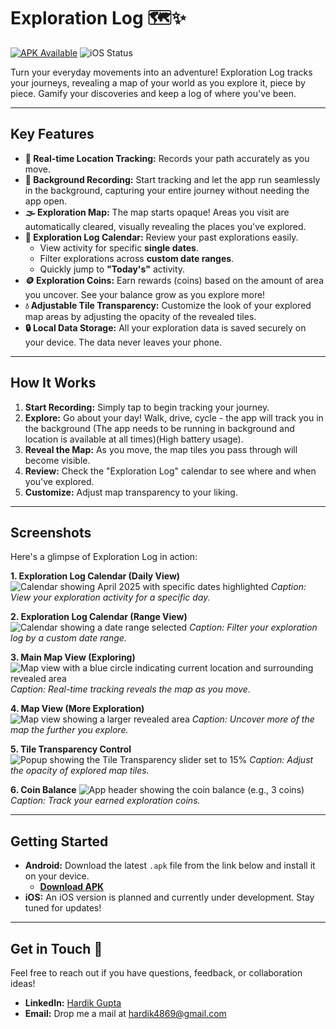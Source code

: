 # Exploration Log 🗺️✨

[![APK Available](https://img.shields.io/badge/Download-APK%20Available-brightgreen.svg)](Explore.apk) ![iOS Status](https://img.shields.io/badge/iOS-Coming%20Soon-orange.svg)

Turn your everyday movements into an adventure! Exploration Log tracks your journeys, revealing a map of your world as you explore it, piece by piece. Gamify your discoveries and keep a log of where you've been.

---

## Key Features

*   **📍 Real-time Location Tracking:** Records your path accurately as you move.
*   **🤫 Background Recording:** Start tracking and let the app run seamlessly in the background, capturing your entire journey without needing the app open.
*   **🌫️ Exploration Map:** The map starts opaque! Areas you visit are automatically cleared, visually revealing the places you've explored.
*   **📅 Exploration Log Calendar:** Review your past explorations easily.
    *   View activity for specific **single dates**.
    *   Filter explorations across **custom date ranges**.
    *   Quickly jump to **"Today's"** activity.
*   **🪙 Exploration Coins:** Earn rewards (coins) based on the amount of area you uncover. See your balance grow as you explore more!
*   **💧 Adjustable Tile Transparency:** Customize the look of your explored map areas by adjusting the opacity of the revealed tiles.
*   **🔒 Local Data Storage:** All your exploration data is saved securely on your device. The data never leaves your phone.

---

## How It Works

1.  **Start Recording:** Simply tap to begin tracking your journey.
2.  **Explore:** Go about your day! Walk, drive, cycle - the app will track you in the background (The app needs to be running in background and location is available at all times)(High battery usage).
3.  **Reveal the Map:** As you move, the map tiles you pass through will become visible.
4.  **Review:** Check the "Exploration Log" calendar to see where and when you've explored.
5.  **Customize:** Adjust map transparency to your liking.

---

## Screenshots

Here's a glimpse of Exploration Log in action:

**1. Exploration Log Calendar (Daily View)**
![Calendar showing April 2025 with specific dates highlighted](Exploration_log_single_date.jpg)
*Caption: View your exploration activity for a specific day.*

**2. Exploration Log Calendar (Range View)**
![Calendar showing a date range selected](Exploration_log_date_range.jpg)
*Caption: Filter your exploration log by a custom date range.*

**3. Main Map View (Exploring)**
![Map view with a blue circle indicating current location and surrounding revealed area](Location_without_recording.jpg)
*Caption: Real-time tracking reveals the map as you move.*

**4. Map View (More Exploration)**
![Map view showing a larger revealed area](Exploration_log_today.jpg)
*Caption: Uncover more of the map the further you explore.*

**5. Tile Transparency Control**
![Popup showing the Tile Transparency slider set to 15%](Map_transparency_set.jpg)
*Caption: Adjust the opacity of explored map tiles.*

**6. Coin Balance**
![App header showing the coin balance (e.g., 3 coins)](Location_recording_started.jpg)
*Caption: Track your earned exploration coins.*

---

## Getting Started

*   **Android:** Download the latest `.apk` file from the link below and install it on your device.
    *   [**Download APK**](Explore.apk)
*   **iOS:** An iOS version is planned and currently under development. Stay tuned for updates!

---

## Get in Touch 💬

Feel free to reach out if you have questions, feedback, or collaboration ideas!

*   **LinkedIn:** [Hardik Gupta](https://www.linkedin.com/in/hardikgup/)
*   **Email:** Drop me a mail at [hardik4869@gmail.com](mailto:hardik4869@gmail.com)